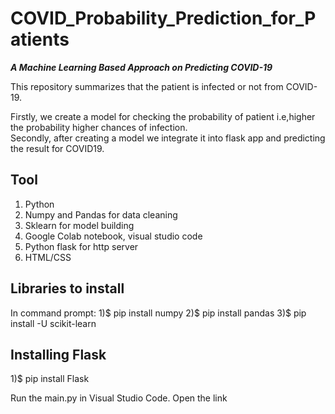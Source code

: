 # COVID_Probability_Prediction_for_Patients
***A Machine Learning Based Approach on Predicting COVID-19***

This repository summarizes that the patient is infected or not from COVID-19.

Firstly, we create a model for checking the probability of patient i.e,higher the probability
higher chances of infection.  
Secondly, after creating a model we integrate it into flask app and predicting the result for COVID19.

## Tool
1) Python
2) Numpy and Pandas for data cleaning
3) Sklearn for model building
4) Google Colab notebook, visual studio code
5) Python flask for http server
6) HTML/CSS

## Libraries to install
In command prompt:
1)$ pip install numpy
2)$ pip install pandas
3)$ pip install -U scikit-learn

## Installing Flask
1)$ pip install Flask

Run the main.py in Visual Studio Code. Open the link
